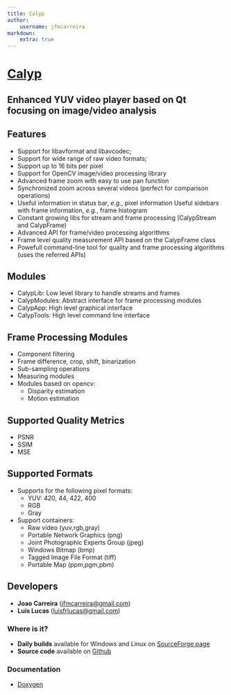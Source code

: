 ```yaml
---
title: Calyp
author:
    username: jfmcarreira
markdown:
    extra: true
---
```


# [Calyp](https://github.com/pixlra/playuver)
## Enhanced YUV video player based on Qt focusing on image/video analysis


## Features
- Support for libavformat and libavcodec;
- Support for wide range of raw video formats;
- Support up to 16 bits per pixel
- Support for OpenCV image/video processing library
- Advanced frame zoom with easy to use pan function
- Synchronized zoom across several videos (perfect for comparison operations)
- Useful information in status bar, *e.g.*, pixel information
    Useful sidebars with frame information, *e.g.*, frame histogram
- Constant growing libs for stream and frame processing (CalypStream and CalypFrame)
- Advanced API for frame/video processing algorithms
- Frame level quality measurement API based on the CalypFrame class
- Powefull command-line tool for quality and frame processing algorithms (uses the referred APIs)

## Modules
- CalypLib: Low level library to handle streams and frames
- CalypModules: Abstract interface for frame processing modules
- CalypApp: High level graphical interface
- CalypTools: High level command line interface

## Frame Processing Modules
- Component filtering
- Frame difference, crop, shift, binarization
- Sub-sampling operations
- Measuring modules
- Modules based on opencv:
    - Disparity estimation
    - Motion estimation

##  Supported Quality Metrics
- PSNR
- SSIM
- MSE

## Supported Formats
- Supports for the following pixel formats:
    * YUV: 420, 44, 422, 400
    * RGB
    * Gray
- Support containers:
    * Raw video (yuv,rgb,gray)
    * Portable Network Graphics (png)
    * Joint Photographic Experts Group (jpeg)
    * Windows Bitmap (bmp)
    * Tagged Image File Format (tiff)
    * Portable Map (ppm,pgm,pbm)

## Developers
- **Joao Carreira**     (jfmcarreira@gmail.com)
- **Lui­s Lucas**        (luisfrlucas@gmail.com)


### Where is it?
* **Daily builds** available for Windows and Linux on [SourceForge page](https://sourceforge.net/projects/playuver/)
* **Source code** available on [Github](https://github.com/pixlra/playuver)

### Documentation
* [Doxygen](http://www.calyp.jfmcarreira.pt/)
